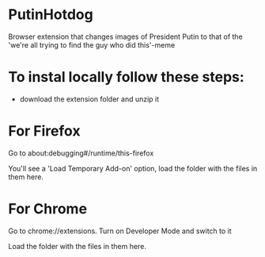 # PutinHotdog
Browser extension that changes images of President Putin to that of the 'we're all trying to find the guy who did this'-meme

# To instal locally follow these steps:
- download the extension folder and unzip it

# For Firefox
Go to about:debugging#/runtime/this-firefox

You'll see a 'Load Temporary Add-on' option, load the folder with the files in them here.

# For Chrome
Go to chrome://extensions.
Turn on Developer Mode and switch to it

Load the folder with the files in them here.
